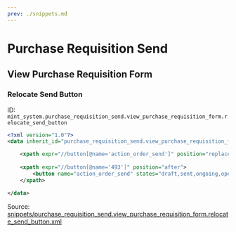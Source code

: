 ```yaml
---
prev: ./snippets.md
---
```

# Purchase Requisition Send
## View Purchase Requisition Form  
### Relocate Send Button  
ID: `mint_system.purchase_requisition_send.view_purchase_requisition_form.relocate_send_button`  
```xml
<?xml version="1.0"?>
<data inherit_id="purchase_requisition_send.view_purchase_requisition_form" priority="50">

    <xpath expr="//button[@name='action_order_send']" position="replace"/>
    
    <xpath expr="//button[@name='493']" position="after">
        <button name="action_order_send" states="draft,sent,ongoing,open" string="Send by Email" type="object" class="btn-primary"/>
    </xpath>

</data>
```
Source: [snippets/purchase_requisition_send.view_purchase_requisition_form.relocate_send_button.xml](https://github.com/Mint-System/Odoo-Development/tree/14.0/snippets/purchase_requisition_send.view_purchase_requisition_form.relocate_send_button.xml)

